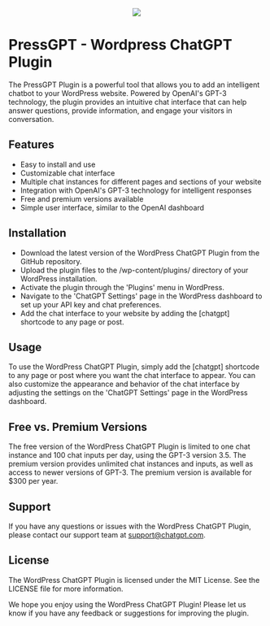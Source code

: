 <p align="center">
<img src="https://github.com/Press-GPT/pressGPT/blob/main/assets/logo.png?raw=true" />
</p>

 PressGPT - Wordpress ChatGPT Plugin
=====

The PressGPT Plugin is a powerful tool that allows you to add an intelligent chatbot to your WordPress website. Powered by OpenAI's GPT-3 technology, the plugin provides an intuitive chat interface that can help answer questions, provide information, and engage your visitors in conversation.



## Features
- Easy to install and use
- Customizable chat interface
- Multiple chat instances for different pages and sections of your website
- Integration with OpenAI's GPT-3 technology for intelligent responses
- Free and premium versions available
- Simple user interface, similar to the OpenAI dashboard

## Installation
- Download the latest version of the WordPress ChatGPT Plugin from the GitHub repository.
- Upload the plugin files to the /wp-content/plugins/ directory of your WordPress installation.
- Activate the plugin through the 'Plugins' menu in WordPress.
- Navigate to the 'ChatGPT Settings' page in the WordPress dashboard to set up your API key and chat preferences.
- Add the chat interface to your website by adding the [chatgpt] shortcode to any page or post.

## Usage
To use the WordPress ChatGPT Plugin, simply add the [chatgpt] shortcode to any page or post where you want the chat interface to appear. You can also customize the appearance and behavior of the chat interface by adjusting the settings on the 'ChatGPT Settings' page in the WordPress dashboard.

## Free vs. Premium Versions
The free version of the WordPress ChatGPT Plugin is limited to one chat instance and 100 chat inputs per day, using the GPT-3 version 3.5. The premium version provides unlimited chat instances and inputs, as well as access to newer versions of GPT-3. The premium version is available for $300 per year.

## Support
If you have any questions or issues with the WordPress ChatGPT Plugin, please contact our support team at support@chatgpt.com.

## License
The WordPress ChatGPT Plugin is licensed under the MIT License. See the LICENSE file for more information.

We hope you enjoy using the WordPress ChatGPT Plugin! Please let us know if you have any feedback or suggestions for improving the plugin.
